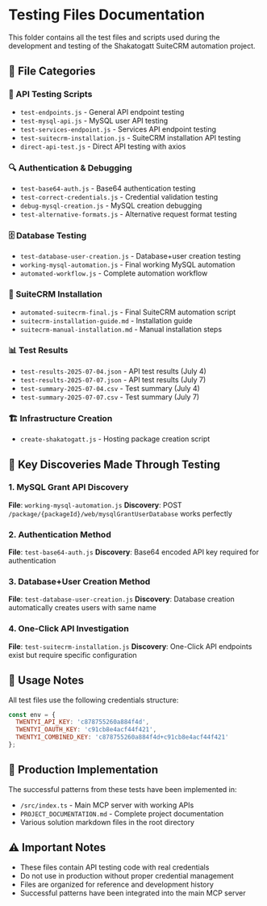 # Testing Files Documentation

This folder contains all the test files and scripts used during the development and testing of the Shakatogatt SuiteCRM automation project.

## 📁 File Categories

### 🧪 API Testing Scripts
- `test-endpoints.js` - General API endpoint testing
- `test-mysql-api.js` - MySQL user API testing
- `test-services-endpoint.js` - Services API endpoint testing
- `test-suitecrm-installation.js` - SuiteCRM installation API testing
- `direct-api-test.js` - Direct API testing with axios

### 🔍 Authentication & Debugging
- `test-base64-auth.js` - Base64 authentication testing
- `test-correct-credentials.js` - Credential validation testing
- `debug-mysql-creation.js` - MySQL creation debugging
- `test-alternative-formats.js` - Alternative request format testing

### 🗄️ Database Testing
- `test-database-user-creation.js` - Database+user creation testing
- `working-mysql-automation.js` - Final working MySQL automation
- `automated-workflow.js` - Complete automation workflow

### 🎯 SuiteCRM Installation
- `automated-suitecrm-final.js` - Final SuiteCRM automation script
- `suitecrm-installation-guide.md` - Installation guide
- `suitecrm-manual-installation.md` - Manual installation steps

### 📊 Test Results
- `test-results-2025-07-04.json` - API test results (July 4)
- `test-results-2025-07-07.json` - API test results (July 7)
- `test-summary-2025-07-04.csv` - Test summary (July 4)
- `test-summary-2025-07-07.csv` - Test summary (July 7)

### 🏗️ Infrastructure Creation
- `create-shakatogatt.js` - Hosting package creation script

## 🎯 Key Discoveries Made Through Testing

### 1. MySQL Grant API Discovery
**File**: `working-mysql-automation.js`
**Discovery**: POST `/package/{packageId}/web/mysqlGrantUserDatabase` works perfectly

### 2. Authentication Method
**File**: `test-base64-auth.js`
**Discovery**: Base64 encoded API key required for authentication

### 3. Database+User Creation Method
**File**: `test-database-user-creation.js`
**Discovery**: Database creation automatically creates users with same name

### 4. One-Click API Investigation
**File**: `test-suitecrm-installation.js`
**Discovery**: One-Click API endpoints exist but require specific configuration

## 🔧 Usage Notes

All test files use the following credentials structure:
```javascript
const env = {
  TWENTYI_API_KEY: 'c878755260a884f4d',
  TWENTYI_OAUTH_KEY: 'c91cb8e4acf44f421',
  TWENTYI_COMBINED_KEY: 'c878755260a884f4d+c91cb8e4acf44f421'
};
```

## 🚀 Production Implementation

The successful patterns from these tests have been implemented in:
- `/src/index.ts` - Main MCP server with working APIs
- `PROJECT_DOCUMENTATION.md` - Complete project documentation
- Various solution markdown files in the root directory

## ⚠️ Important Notes

- These files contain API testing code with real credentials
- Do not use in production without proper credential management
- Files are organized for reference and development history
- Successful patterns have been integrated into the main MCP server